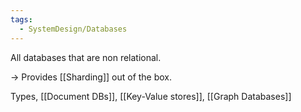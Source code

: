 ```yaml
---
tags:
  - SystemDesign/Databases
---
```

All databases that are non relational.

-> Provides [[Sharding]] out of the box.

Types,
[[Document DBs]], [[Key-Value stores]], [[Graph Databases]]

